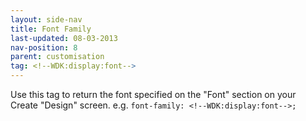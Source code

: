 ```yaml
---
layout: side-nav
title: Font Family
last-updated: 08-03-2013
nav-position: 8
parent: customisation
tag: <!--WDK:display:font-->
---
```


Use this tag to return the font specified on the "Font" section on your Create "Design" screen. e.g. `font-family: <!--WDK:display:font-->;`
